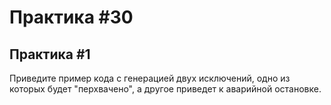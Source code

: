 # Практика #30


## Практика #1

Приведите пример кода с генерацией двух исключений, одно из которых будет "перхвачено", а другое приведет к аварийной остановке.